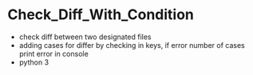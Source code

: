 # Check_Diff_With_Condition
* check diff between two designated files
* adding cases for differ by checking in keys, if error number of cases print error in console
* python 3

